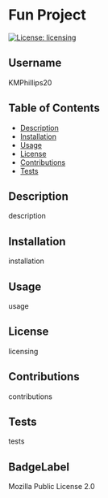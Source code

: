 # Fun Project
  [![License: licensing](https://img.shields.io/badge/License-licensing-yellow.svg)](https://opensource.org/licenses/licensing) 
  

  ## Username
  KMPhillips20

  ## Table of Contents
  - [Description](#description)
  - [Installation](#nstallation)
  - [Usage](#usage)
  - [License](#license)
  - [Contributions](#contributions)
  - [Tests](#test)
  

  ## Description
  description


  ## Installation
  installation

  ## Usage
  usage

  ## License
  licensing

  ## Contributions
  contributions

  ## Tests
  tests

  ## BadgeLabel
  Mozilla Public License 2.0
  